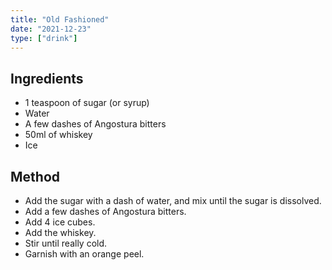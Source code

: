 ```yaml
---
title: "Old Fashioned"
date: "2021-12-23"
type: ["drink"]
---
```


## Ingredients

- 1 teaspoon of sugar (or syrup)
- Water
- A few dashes of Angostura bitters
- 50ml of whiskey
- Ice

## Method

- Add the sugar with a dash of water, and mix until the sugar is dissolved.
- Add a few dashes of Angostura bitters.
- Add 4 ice cubes.
- Add the whiskey.
- Stir until really cold.
- Garnish with an orange peel.
